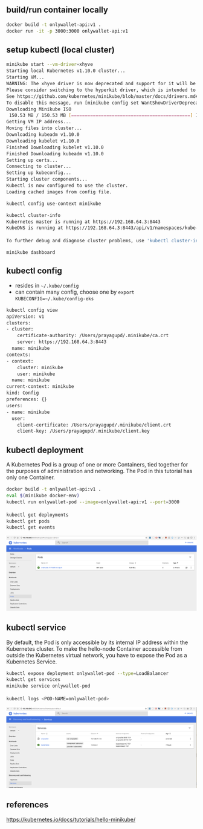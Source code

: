 build/run container locally
--------------------------

```bash
docker build -t onlywallet-api:v1 .
docker run -it -p 3000:3000 onlywallet-api:v1
```

setup kubectl (local cluster)
------------------------

```bash
minikube start --vm-driver=xhyve
Starting local Kubernetes v1.10.0 cluster...
Starting VM...
WARNING: The xhyve driver is now deprecated and support for it will be removed in a future release.
Please consider switching to the hyperkit driver, which is intended to replace the xhyve driver.
See https://github.com/kubernetes/minikube/blob/master/docs/drivers.md#hyperkit-driver for more information.
To disable this message, run [minikube config set WantShowDriverDeprecationNotification false]
Downloading Minikube ISO
 150.53 MB / 150.53 MB [============================================] 100.00% 0s
Getting VM IP address...
Moving files into cluster...
Downloading kubeadm v1.10.0
Downloading kubelet v1.10.0
Finished Downloading kubelet v1.10.0
Finished Downloading kubeadm v1.10.0
Setting up certs...
Connecting to cluster...
Setting up kubeconfig...
Starting cluster components...
Kubectl is now configured to use the cluster.
Loading cached images from config file.
```

```bash
kubectl config use-context minikube
```

```bash
kubectl cluster-info
Kubernetes master is running at https://192.168.64.3:8443
KubeDNS is running at https://192.168.64.3:8443/api/v1/namespaces/kube-system/services/kube-dns:dns/proxy

To further debug and diagnose cluster problems, use 'kubectl cluster-info dump'.
```

```
minikube dashboard
```

kubectl config
---------------

- resides in `~/.kube/config`
- can contain many config, choose one by `export KUBECONFIG=~/.kube/config-eks`

```bash
kubectl config view
apiVersion: v1
clusters:
- cluster:
    certificate-authority: /Users/prayagupd/.minikube/ca.crt
    server: https://192.168.64.3:8443
  name: minikube
contexts:
- context:
    cluster: minikube
    user: minikube
  name: minikube
current-context: minikube
kind: Config
preferences: {}
users:
- name: minikube
  user:
    client-certificate: /Users/prayagupd/.minikube/client.crt
    client-key: /Users/prayagupd/.minikube/client.key
```

kubectl deployment
---------------------

A Kubernetes Pod is a group of one or more Containers, tied together for the purposes of administration and networking. The Pod in this tutorial has only one Container.

```bash
docker build -t onlywallet-api:v1 .
eval $(minikube docker-env)
kubectl run onlywallet-pod --image=onlywallet-api:v1 --port=3000

kubectl get deployments
kubectl get pods
kubectl get events
```

![](onlywallet_pods.png)

kubectl service
---------------

By default, the Pod is only accessible by its internal IP address within the Kubernetes cluster. 
To make the hello-node Container accessible from outside the Kubernetes virtual network, 
you have to expose the Pod as a Kubernetes Service.

```bash
kubectl expose deployment onlywallet-pod --type=LoadBalancer
kubectl get services
minikube service onlywallet-pod

kubectl logs <POD-NAME=onlywallet-pod>
```

![](onlywallet_kubectl_services.png)

references
-----------

https://kubernetes.io/docs/tutorials/hello-minikube/

